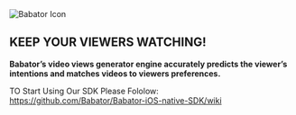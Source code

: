 <img src="http://www.babator.com/wp-content/uploads/2016/03/logo.png" alt="Babator Icon" />

## KEEP YOUR VIEWERS WATCHING!

**Babator’s video views generator engine accurately predicts the viewer’s intentions and matches videos to viewers preferences.**


TO Start Using Our SDK Please Fololow: https://github.com/Babator/Babator-iOS-native-SDK/wiki
